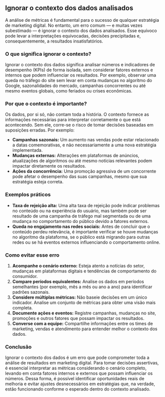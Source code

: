 ## Ignorar o contexto dos dados analisados

A análise de métricas é fundamental para o sucesso de qualquer estratégia de marketing digital. No entanto, um erro comum — e muitas vezes subestimado — é ignorar o contexto dos dados analisados. Esse equívoco pode levar a interpretações equivocadas, decisões precipitadas e, consequentemente, a resultados insatisfatórios.

### O que significa ignorar o contexto?

Ignorar o contexto dos dados significa analisar números e indicadores de desempenho (KPIs) de forma isolada, sem considerar fatores externos e internos que podem influenciar os resultados. Por exemplo, observar uma queda no tráfego do site sem levar em conta mudanças no algoritmo do Google, sazonalidades do mercado, campanhas concorrentes ou até mesmo eventos globais, como feriados ou crises econômicas.

### Por que o contexto é importante?

Os dados, por si só, não contam toda a história. O contexto fornece as informações necessárias para interpretar corretamente o que está acontecendo. Sem ele, corre-se o risco de tomar decisões baseadas em suposições erradas. Por exemplo:

- **Campanhas sazonais:** Um aumento nas vendas pode estar relacionado a datas comemorativas, e não necessariamente a uma nova estratégia implementada.
- **Mudanças externas:** Alterações em plataformas de anúncios, atualizações de algoritmos ou até mesmo notícias relevantes podem impactar diretamente os resultados.
- **Ações da concorrência:** Uma promoção agressiva de um concorrente pode afetar o desempenho das suas campanhas, mesmo que sua estratégia esteja correta.

### Exemplos práticos

- **Taxa de rejeição alta:** Uma alta taxa de rejeição pode indicar problemas no conteúdo ou na experiência do usuário, mas também pode ser resultado de uma campanha de tráfego mal segmentada ou de uma mudança no comportamento do público devido a fatores externos.
- **Queda no engajamento nas redes sociais:** Antes de concluir que o conteúdo perdeu relevância, é importante verificar se houve mudanças no algoritmo da plataforma, se o público está migrando para outras redes ou se há eventos externos influenciando o comportamento online.

### Como evitar esse erro

1. **Acompanhe o cenário externo:** Esteja atento a notícias do setor, mudanças em plataformas digitais e tendências de comportamento do consumidor.
2. **Compare períodos equivalentes:** Analise os dados em períodos semelhantes (por exemplo, mês a mês ou ano a ano) para identificar padrões sazonais.
3. **Considere múltiplas métricas:** Não baseie decisões em um único indicador. Analise um conjunto de métricas para obter uma visão mais completa.
4. **Documente ações e eventos:** Registre campanhas, mudanças no site, promoções e outros fatores que possam impactar os resultados.
5. **Converse com a equipe:** Compartilhe informações entre os times de marketing, vendas e atendimento para entender melhor o contexto dos dados.

### Conclusão

Ignorar o contexto dos dados é um erro que pode comprometer toda a análise de resultados em marketing digital. Para tomar decisões assertivas, é essencial interpretar as métricas considerando o cenário completo, levando em conta fatores internos e externos que possam influenciar os números. Dessa forma, é possível identificar oportunidades reais de melhoria e evitar ajustes desnecessários em estratégias que, na verdade, estão funcionando conforme o esperado dentro do contexto analisado.